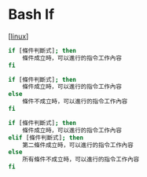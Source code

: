 # Bash If

[[linux]]

```bash
if [條件判斷式]; then 
    條件成立時，可以進行的指令工作內容
fi
```

```bash
if [條件判斷式]; then
    條件成立時，可以進行的指令工作內容
else
    條件不成立時，可以進行的指令工作內容
fi
```

```bash
if [條件判斷式]; then
    條件成立時，可以進行的指令工作內容
elif [條件判斷式]; then
    第二條件成立時，可以進行的指令工作內容
else
    所有條件不成立時，可以進行的指令工作內容
fi
```

[//begin]: # "Autogenerated link references for markdown compatibility"
[linux]: linux.md "Linux"
[//end]: # "Autogenerated link references"
